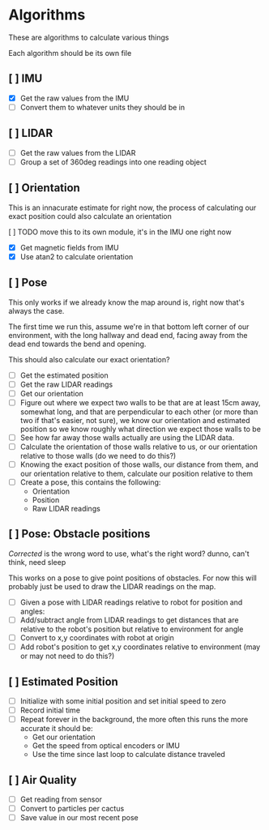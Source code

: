 Algorithms
==========

These are algorithms to calculate various things

Each algorithm should be its own file

## [ ] IMU

- [x] Get the raw values from the IMU
- [ ] Convert them to whatever units they should be in

## [ ] LIDAR

- [ ] Get the raw values from the LIDAR
- [ ] Group a set of 360deg readings into one reading object

## [ ] Orientation

This is an innacurate estimate for right now, the process of calculating our exact position could also calculate an orientation

[ ] TODO move this to its own module, it's in the IMU one right now

- [x] Get magnetic fields from IMU
- [x] Use atan2 to calculate orientation

## [ ] Pose

This only works if we already know the map around is, right now that's always the case.

The first time we run this, assume we're in that bottom left corner of our environment, with the long hallway and dead end, facing away from the dead end towards the bend and opening.

This should also calculate our exact orientation?

- [ ] Get the estimated position
- [ ] Get the raw LIDAR readings
- [ ] Get our orientation
- [ ] Figure out where we expect two walls to be that are at least 15cm away, somewhat long, and that are perpendicular to each other (or more than two if that's easier, not sure), we know our orientation and estimated position so we know roughly what direction we expect those walls to be
- [ ] See how far away those walls actually are using the LIDAR data. 
- [ ] Calculate the orientation of those walls relative to us, or our orientation relative to those walls (do we need to do this?)
- [ ] Knowing the exact position of those walls, our distance from them, and our orientation relative to them, calculate our position relative to them
- [ ] Create a pose, this contains the following:
	- Orientation
	- Position
	- Raw LIDAR readings

## [ ] Pose: Obstacle positions

*Corrected* is the wrong word to use, what's the right word? dunno, can't think, need sleep

This works on a pose to give point positions of obstacles. For now this will probably just be used to draw the LIDAR readings on the map.

- [ ] Given a pose with LIDAR readings relative to robot for position and angles:
- [ ] Add/subtract angle from LIDAR readings to get distances that are relative to the robot's position but relative to environment for angle
- [ ] Convert to x,y coordinates with robot at origin
- [ ] Add robot's position to get x,y coordinates relative to environment (may or may not need to do this?)

## [ ] Estimated Position

- [ ] Initialize with some initial position and set initial speed to zero
- [ ] Record initial time
- [ ] Repeat forever in the background, the more often this runs the more accurate it should be:
	- Get our orientation
	- Get the speed from optical encoders or IMU
	- Use the time since last loop to calculate distance traveled

## [ ] Air Quality

- [ ] Get reading from sensor
- [ ] Convert to particles per cactus
- [ ] Save value in our most recent pose
